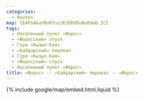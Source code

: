 ```yaml
---
categories:
  - Routes
map: 1EAPoAkaYBoKYsuJ63bRdDuNu0dwO_ZcI
tags:
  - Населенный пункт «Форос»
  - «Форосский» спуск
  - Гора «Кызыл-Кая»
  - «Байдарский» перевал
  - Гора «Кызыл-Кая»
  - «Форосский» спуск
  - Населенный пункт «Форос»
title: «Форос» -- «Байдарский» перевал -- «Форос»
---
```


{% include google/map/embed.html.liquid %}
